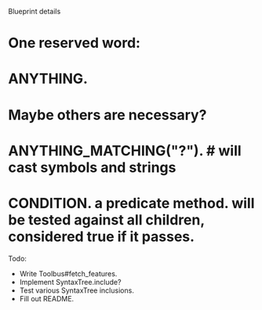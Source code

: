 Blueprint details

# One reserved word:
# ANYTHING.

# Maybe others are necessary?
# ANYTHING_MATCHING("?"). # will cast symbols and strings 
# CONDITION. a predicate method. will be tested against all children, considered true if it passes.

Todo:

* Write Toolbus#fetch_features.
* Implement SyntaxTree.include?
* Test various SyntaxTree inclusions.
* Fill out README.
